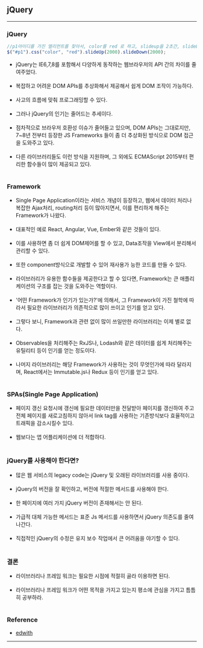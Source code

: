 jQuery
------

---

### jQuery<br>

```javascript
//p1아이디를 가진 엘리먼트를 찾아서, color를 red 로 하고, slideup을 2초간, slideDown을 2초간 한다.
$("#p1").css("color", "red").slideUp(2000).slideDown(2000);
```

-	jQuery는 IE6,7,8를 포함해서 다양하게 동작하는 웹브라우저의 API 간의 차이를 줄여주었다.<br><br>
-	복잡하고 어려운 DOM APIs를 추상화해서 제공해서 쉽게 DOM 조작이 가능하다.<br><br>
-	사고의 흐름에 맞춰 프로그래밍할 수 있다.<br><br>
-	그러나 jQuery의 인기는 줄어드는 추세이다.<br><br>
-	점차적으로 브라우저 호환성 이슈가 줄어들고 있으며, DOM APIs는 그대로지만, 7~8년 전부터 등장한 JS Frameworks 들이 좀 더 추상화된 방식으로 DOM 접근을 도와주고 있다.<br><br>
-	다른 라이브러리들도 이런 방식을 지원하며, 그 외에도 ECMAScript 2015부터 편리한 함수들이 많이 제공되고 있다.<br><br>

### Framework<br>

-	Single Page Application이라는 서비스 개념이 등장하고, 웹에서 데이터 처리나 복잡한 Ajax처리, routing처리 등이 많아지면서, 이를 편리하게 해주는 Framework가 나왔다.<br><br>
-	대표적인 예로 React, Angular, Vue, Ember와 같은 것들이 있다.<br><br>
-	이를 사용하면 좀 더 쉽게 DOM제어를 할 수 있고, Data조작을 View에서 분리해서 관리할 수 있다.<br><br>
-	또한 component방식으로 개발할 수 있어 재사용가 능한 코드를 만들 수 있다.<br><br>
-	라이브러리가 유용한 함수들을 제공한다고 할 수 있다면, Framework는 큰 애플리케이션의 구조를 잡는 것을 도와주는 역할이다.<br><br>
-	'어떤 Framework가 인기가 있는가?'에 의해서, 그 Framework이 가진 철학에 따라서 필요한 라이브러리가 의존적으로 많이 쓰이고 인기를 얻고 있다.<br><br>
-	그렇다 보니, Framework과 관련 없이 많이 쓰일만한 라이브러리는 이제 별로 없다.<br><br>
-	Observables을 처리해주는 RxJS나, Lodash와 같은 데이터를 쉽게 처리해주는 유틸리티 등이 인기를 얻는 정도이다.<br><br>
-	나머지 라이브러리는 해당 Framework가 사용하는 것이 무엇인가에 따라 달라지며, React에서는 Immutable.js나 Redux 등이 인기를 얻고 있다.<br><br>

### SPAs(Single Page Application)<br>

-	페이지 갱신 요청시에 갱신에 필요한 데이터만을 전달받아 페이지를 갱신하여 주고 전체 페이지를 새로고침하지 않아서 link tag를 사용하는 기존방식보다 효율적이고 트래픽을 감소시킬수 있다.<br><br>
-	웹보다는 앱 어플리케이션에 더 적합하다.<br><br>

### jQuery를 사용해야 한다면?<br>

-	많은 웹 서비스의 legacy code는 jQuery 및 오래된 라이브러리를 사용 중이다.<br><br>
-	jQuery의 버전을 잘 확인하고, 버전에 적절한 메서드를 사용해야 한다.<br><br>
-	한 페이지에 여러 가지 jQuery 버전이 존재해서는 안 된다.<br><br>
-	가급적 대체 가능한 메서드는 표준 Js 메서드를 사용하면서 jQuery 의존도를 줄여 나간다.<br><br>
-	직접적인 jQuery의 수정은 유지 보수 작업에서 큰 어려움을 야기할 수 있다.<br><br>

### 결론<br>

-	라이브러리나 프레임 워크는 필요한 시점에 적절히 골라 이용하면 된다.<br><br>
-	라이브러리나 프레임 워크가 어떤 목적을 가지고 있는지 평소에 관심을 가지고 틈틈히 공부하라.<br><br>

### Reference

-	[edwith](https://www.edwith.org/boostcourse-web/lecture/16785/)

---
